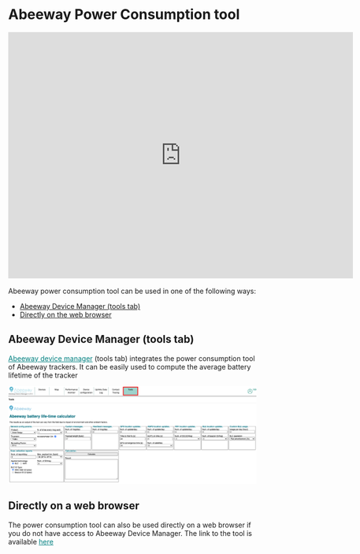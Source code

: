 # Abeeway Power Consumption tool

<iframe width="700" height="500" src="https://www.youtube.com/embed/6o_AWqu_8hw?list=PLrtUhsI_mcGR_RQHVd0vohNFut4GpcId9" title="YouTube video player" frameborder="0" allow="accelerometer; autoplay; clipboard-write; encrypted-media; gyroscope; picture-in-picture" allowfullscreen></iframe>

Abeeway power consumption tool can be used in one of the following ways:
* [Abeeway Device Manager (tools tab)](../../D-Reference/PowerConsumption_R/#abeeway-device-manager-tools-tab)
* [Directly on the web browser](../../D-Reference/PowerConsumption_R/#directly-on-a-web-browser)

## Abeeway Device Manager (tools tab)

<html>
<p>
<a href="../../B-Feature-Topics/AbeewayDeviceManager_C/" style="color:teal">Abeeway device manager</a> (tools tab) integrates the power consumption tool of Abeeway trackers. It can be easily used to compute the average battery lifetime of the tracker
</p>
</html>

<img src="./images/ADAPowerConsumption.png" border="0" />

## Directly on a web browser

<html>
<p>
The power consumption tool can also be used directly on a web browser if you do not have access to Abeeway Device Manager. The link to the tool is available <a href="../../D-Reference/DocLibrary_R/#reference-guides-and-tools" style="color:teal">here</a>
</p>
</html>

